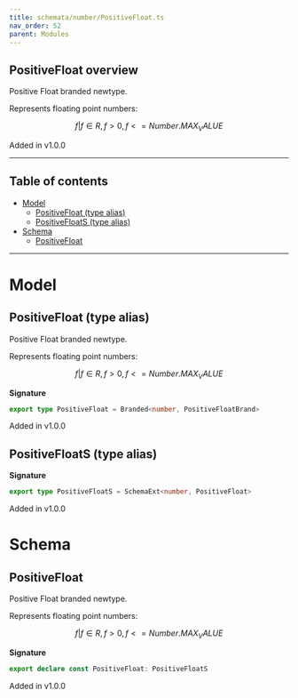 ```yaml
---
title: schemata/number/PositiveFloat.ts
nav_order: 52
parent: Modules
---
```


## PositiveFloat overview

Positive Float branded newtype.

Represents floating point numbers:

```math
 { f | f ∈ R, f > 0, f <= Number.MAX_VALUE }
```

Added in v1.0.0

---

<h2 class="text-delta">Table of contents</h2>

- [Model](#model)
  - [PositiveFloat (type alias)](#positivefloat-type-alias)
  - [PositiveFloatS (type alias)](#positivefloats-type-alias)
- [Schema](#schema)
  - [PositiveFloat](#positivefloat)

---

# Model

## PositiveFloat (type alias)

Positive Float branded newtype.

Represents floating point numbers:

```math
 { f | f ∈ R, f > 0, f <= Number.MAX_VALUE }
```

**Signature**

```ts
export type PositiveFloat = Branded<number, PositiveFloatBrand>
```

Added in v1.0.0

## PositiveFloatS (type alias)

**Signature**

```ts
export type PositiveFloatS = SchemaExt<number, PositiveFloat>
```

Added in v1.0.0

# Schema

## PositiveFloat

Positive Float branded newtype.

Represents floating point numbers:

```math
 { f | f ∈ R, f > 0, f <= Number.MAX_VALUE }
```

**Signature**

```ts
export declare const PositiveFloat: PositiveFloatS
```

Added in v1.0.0

